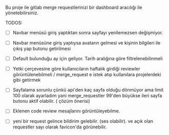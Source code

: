 Bu proje ile gitlab merge requestlerinizi bir dashboard aracılığı ile yönetebilirsiniz.

TODOS:

- [ ] Navbar menüsü giriş yaptıktan sonra sayfayı yenilemezsen değişmiyor.

- [ ] Navbar menüsüne giriş yaptıysa avatarın gelmesi ve kişinin bilgileri ile çıkış yap butonu getirilmesi

- [ ] Default bulunduğu ay için geliyor. Tarih aralığına göre filtrelenebilinmeli

- [ ] Yetki çerçevesine göre kullanıcıların haftalık girdiği reviewler görüntülenebilmeli / merge_request e istek atıp kullanılara projelerdeki gibi getirmek

- [ ] Sayfalama sorunlu çünkü api'den kaç sayfa olduğu dönmüyor ama limit 100 olarak ayarladım yani merge_requestler 99'den büyükse ileri sayfa butonu aktif olabilir. ( çözüm önerisi)

- [ ] Eklenen code review mesajlarını görüntüleyebilme.

- [ ] yeni bir request gelince bildirim gelebilir. (ses olabilir). ve açık olan requestler sayı olarak favicon'da görünebilir.
